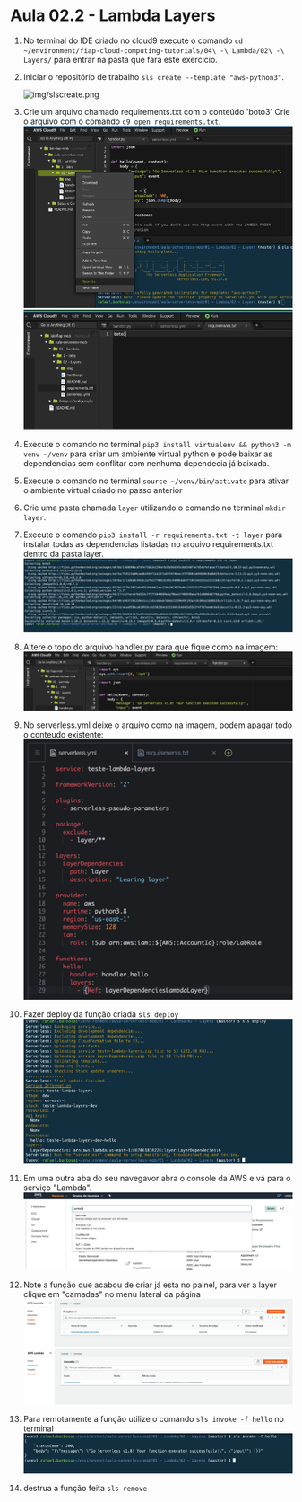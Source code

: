 # Aula 02.2 - Lambda Layers


1. No terminal do IDE criado no cloud9 execute o comando `cd ~/environment/fiap-cloud-computing-tutorials/04\ -\ Lambda/02\ -\ Layers/` para entrar na pasta que fara este exercicio.
   
2. Iniciar o repositório de trabalho `sls create --template "aws-python3"`.
  
    ![img/slscreate.png](img/slscreate.png)
3. Crie um arquivo chamado requirements.txt com o conteúdo 'boto3' Crie o arquivo com o comando `c9 open requirements.txt`.
       ![img/createreqs.png](img/createreqs.png)
      ![img/boto3.png](img/boto3.png)

4. Execute o comando no terminal `pip3 install virtualenv && python3 -m venv ~/venv` para criar um ambiente virtual python e pode baixar as dependencias sem conflitar com nenhuma dependecia já baixada.
5. Execute o comando no terminal `source ~/venv/bin/activate` para ativar o ambiente virtual criado no passo anterior
6. Crie uma pasta chamada `layer` utilizando o comando no terminal `mkdir layer`.
7. Execute o comando `pip3 install -r requirements.txt -t layer` para instalar todas as dependencias listadas no arquivo requirements.txt dentro da pasta layer.
    ![img/pipinstall.png](img/pipinstall.png)
8. Altere o topo do arquivo handler.py para que fique como na imagem:
   ![img/topoarquivopython.png](img/topoarquivopython.png)
7. No serverless.yml deixe o arquivo como na imagem, podem apagar todo o conteudo existente: 
   ![img/yamllayers.png](img/yamllayers.png)
8. Fazer deploy da função criada `sls deploy`
   ![img/slsdeploy.png](img/slsdeploy.png) 
9. Em uma outra aba do seu navegavor abra o console da AWS e vá para o serviço "Lambda".
    ![img/consoleLambda.png](img/consoleLambda.png)
11. Note a função que acabou de criar já esta no painel, para ver a layer clique em "camadas" no menu lateral da página
    ![img/funcoescriadas.png](img/funcoescriadas.png)
    ![img/camadascriadas.png](img/camadascriadas.png)
12. Para remotamente a função utilize o comando `sls invoke -f hello` no terminal
  ![img/slsinvoke.png](img/slsinvoke.png)
10. destrua a função feita `sls remove`